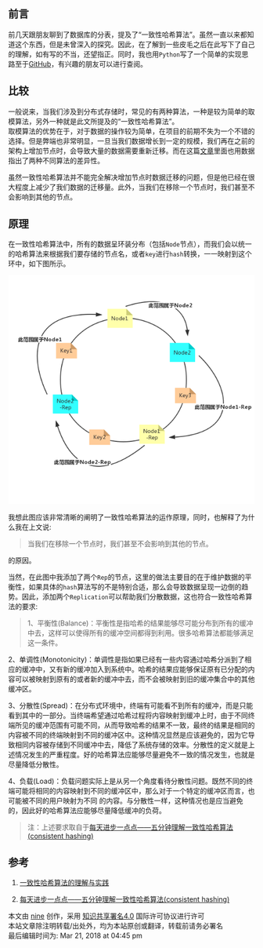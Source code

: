 ## 前言

前几天跟朋友聊到了数据库的分表，提及了“一致性哈希算法”。虽然一直以来都知道这个东西，但是未曾深入的探究。因此，在了解到一些皮毛之后在此写下了自己的理解，如有写的不当，还望指正。同时，我也用`Python`写了一个简单的实现思路至于[GitHub](https://github.com/nineyang/ConsistentHash)，有兴趣的朋友可以进行查阅。

## 比较

一般说来，当我们涉及到分布式存储时，常见的有两种算法，一种是较为简单的取模算法，另外一种就是此文所提及的“一致性哈希算法”。  
取模算法的优势在于，对于数据的操作较为简单，在项目的前期不失为一个不错的选择。但是弊端也非常明显，一旦当我们数据增长到一定的规模，我们再在之前的架构上增加节点时，会导致大量的数据需要重新迁移。而在这篇[文章](https://yikun.github.io/2016/06/09/%E4%B8%80%E8%87%B4%E6%80%A7%E5%93%88%E5%B8%8C%E7%AE%97%E6%B3%95%E7%9A%84%E7%90%86%E8%A7%A3%E4%B8%8E%E5%AE%9E%E8%B7%B5/)里面也用数据指出了两种不同算法的差异性。

虽然一致性哈希算法并不能完全解决增加节点时数据迁移的问题，但是他已经在很大程度上减少了我们数据的迁移量。此外，当我们在移除一个节点时，我们甚至不会影响到其他的节点。

## 原理

在一致性哈希算法中，所有的数据呈环装分布（包括`Node`节点），而我们会以统一的哈希算法来根据我们要存储的节点名，或者`key`进行`hash`转换，一一映射到这个环中，如下图所示。

![未命名文件 \(4\).png](https://github.com/nineyang/blog-tool/blob/master/images/%E6%9C%AA%E5%91%BD%E5%90%8D%E6%96%87%E4%BB%B6%20(4).png)

我想此图应该非常清晰的阐明了一致性哈希算法的运作原理，同时，也解释了为什么我在上文说:

> 当我们在移除一个节点时，我们甚至不会影响到其他的节点。

的原因。

当然，在此图中我添加了两个`Rep`的节点，这里的做法主要目的在于维护数据的平衡性，如果具体的`hash`算法写的不是特别合适，那么会导致数据呈现一边倒的趋势。因此，添加两个`Replication`可以帮助我们分散数据，这也符合一致性哈希算法的要求:

> 1、平衡性(Balance)：平衡性是指哈希的结果能够尽可能分布到所有的缓冲中去，这样可以使得所有的缓冲空间都得到利用。很多哈希算法都能够满足这一条件。  
>
2、单调性(Monotonicity)：单调性是指如果已经有一些内容通过哈希分派到了相应的缓冲中，又有新的缓冲加入到系统中。哈希的结果应能够保证原有已分配的内容可以被映射到原有的或者新的缓冲中去，而不会被映射到旧的缓冲集合中的其他缓冲区。  
>
3、分散性(Spread)：在分布式环境中，终端有可能看不到所有的缓冲，而是只能看到其中的一部分。当终端希望通过哈希过程将内容映射到缓冲上时，由于不同终端所见的缓冲范围有可能不同，从而导致哈希的结果不一致，最终的结果是相同的内容被不同的终端映射到不同的缓冲区中。这种情况显然是应该避免的，因为它导致相同内容被存储到不同缓冲中去，降低了系统存储的效率。分散性的定义就是上述情况发生的严重程度。好的哈希算法应能够尽量避免不一致的情况发生，也就是尽量降低分散性。  
>
4、负载(Load)：负载问题实际上是从另一个角度看待分散性问题。既然不同的终端可能将相同的内容映射到不同的缓冲区中，那么对于一个特定的缓冲区而言，也可能被不同的用户映射为不同
的内容。与分散性一样，这种情况也是应当避免的，因此好的哈希算法应能够尽量降低缓冲的负荷。  
> 注：上述要求取自于[每天进步一点点——五分钟理解一致性哈希算法(consistent
hashing)](http://blog.csdn.net/cywosp/article/details/23397179)

## 参考

  1. [一致性哈希算法的理解与实践](https://yikun.github.io/2016/06/09/%E4%B8%80%E8%87%B4%E6%80%A7%E5%93%88%E5%B8%8C%E7%AE%97%E6%B3%95%E7%9A%84%E7%90%86%E8%A7%A3%E4%B8%8E%E5%AE%9E%E8%B7%B5/)

  2. [每天进步一点点——五分钟理解一致性哈希算法(consistent hashing)](http://blog.csdn.net/cywosp/article/details/23397179)

本文由 [nine](https://www.hellonine.top/index.php/author/1/) 创作，采用
[知识共享署名4.0](https://creativecommons.org/licenses/by/4.0/) 国际许可协议进行许可  
本站文章除注明转载/出处外，均为本站原创或翻译，转载前请务必署名  
最后编辑时间为: Mar 21, 2018 at 04:45 pm

